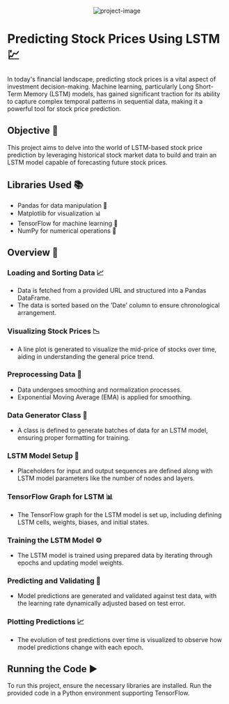 <p align="center"><img src="https://socialify.git.ci/navyadua/Stock-Price-Prediction/image?font=Inter&name=1&theme=Light" alt="project-image"></p>

# Predicting Stock Prices Using LSTM 💹

In today's financial landscape, predicting stock prices is a vital aspect of investment decision-making. Machine learning, particularly Long Short-Term Memory (LSTM) models, has gained significant traction for its ability to capture complex temporal patterns in sequential data, making it a powerful tool for stock price prediction.

## Objective 🚀
This project aims to delve into the world of LSTM-based stock price prediction by leveraging historical stock market data to build and train an LSTM model capable of forecasting future stock prices.

## Libraries Used 📚
- Pandas for data manipulation 🐼
- Matplotlib for visualization 📊
- TensorFlow for machine learning 🤖
- NumPy for numerical operations 🔢

## Overview 📝
### Loading and Sorting Data 📈
- Data is fetched from a provided URL and structured into a Pandas DataFrame.
- The data is sorted based on the 'Date' column to ensure chronological arrangement.

### Visualizing Stock Prices 📉
- A line plot is generated to visualize the mid-price of stocks over time, aiding in understanding the general price trend.

### Preprocessing Data 🔧
- Data undergoes smoothing and normalization processes.
- Exponential Moving Average (EMA) is applied for smoothing.

### Data Generator Class 🔄
- A class is defined to generate batches of data for an LSTM model, ensuring proper formatting for training.

### LSTM Model Setup 🧠
- Placeholders for input and output sequences are defined along with LSTM model parameters like the number of nodes and layers.

### TensorFlow Graph for LSTM 📊
- The TensorFlow graph for the LSTM model is set up, including defining LSTM cells, weights, biases, and initial states.

### Training the LSTM Model ⚙️
- The LSTM model is trained using prepared data by iterating through epochs and updating model weights.

### Predicting and Validating 🎯
- Model predictions are generated and validated against test data, with the learning rate dynamically adjusted based on test error.

### Plotting Predictions 📈
- The evolution of test predictions over time is visualized to observe how model predictions change with each epoch.

## Running the Code ▶️
To run this project, ensure the necessary libraries are installed. Run the provided code in a Python environment supporting TensorFlow.
